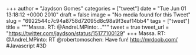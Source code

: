 
+++
author = "Jaydson Gomes"
categories = ["tweet"]
date = "Tue Jun 01 13:18:12 +0000 2010"
draft = false
image = "No media found for this Tweet"
slug = "6922544c7c94a8758d72095d8c98a9f3eaf14bb4"
tags = ["tweet"]
title = """Massa. RT: @AndreLMPinto:..."""
tweet = true
tweet_url = "https://twitter.com/jaydson/status/15177100129"
+++
Massa. RT: @AndreLMPinto: RT @robertomoschen: Have fun! http://mrdoob.com/ #Javascript #3D
